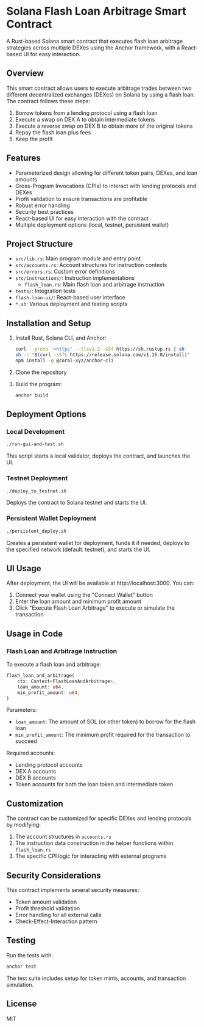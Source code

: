# Solana Flash Loan Arbitrage Smart Contract

A Rust-based Solana smart contract that executes flash loan arbitrage strategies across multiple DEXes using the Anchor framework, with a React-based UI for easy interaction.

## Overview

This smart contract allows users to execute arbitrage trades between two different decentralized exchanges (DEXes) on Solana by using a flash loan. The contract follows these steps:

1. Borrow tokens from a lending protocol using a flash loan
2. Execute a swap on DEX A to obtain intermediate tokens
3. Execute a reverse swap on DEX B to obtain more of the original tokens
4. Repay the flash loan plus fees
5. Keep the profit

## Features

- Parameterized design allowing for different token pairs, DEXes, and loan amounts
- Cross-Program Invocations (CPIs) to interact with lending protocols and DEXes
- Profit validation to ensure transactions are profitable
- Robust error handling
- Security best practices
- React-based UI for easy interaction with the contract
- Multiple deployment options (local, testnet, persistent wallet)

## Project Structure

- `src/lib.rs`: Main program module and entry point
- `src/accounts.rs`: Account structures for instruction contexts
- `src/errors.rs`: Custom error definitions
- `src/instructions/`: Instruction implementations
  - `flash_loan.rs`: Main flash loan and arbitrage instruction
- `tests/`: Integration tests
- `flash-loan-ui/`: React-based user interface
- `*.sh`: Various deployment and testing scripts

## Installation and Setup

1. Install Rust, Solana CLI, and Anchor:
   ```bash
   curl --proto '=https' --tlsv1.2 -sSf https://sh.rustup.rs | sh
   sh -c "$(curl -sSfL https://release.solana.com/v1.16.0/install)"
   npm install -g @coral-xyz/anchor-cli
   ```

2. Clone the repository
3. Build the program:
   ```bash
   anchor build
   ```

## Deployment Options

### Local Development
```bash
./run-gui-and-test.sh
```
This script starts a local validator, deploys the contract, and launches the UI.

### Testnet Deployment
```bash
./deploy_to_testnet.sh
```
Deploys the contract to Solana testnet and starts the UI.

### Persistent Wallet Deployment
```bash
./persistent_deploy.sh
```
Creates a persistent wallet for deployment, funds it if needed, deploys to the specified network (default: testnet), and starts the UI.

## UI Usage

After deployment, the UI will be available at http://localhost:3000. You can:

1. Connect your wallet using the "Connect Wallet" button
2. Enter the loan amount and minimum profit amount
3. Click "Execute Flash Loan Arbitrage" to execute or simulate the transaction

## Usage in Code

### Flash Loan and Arbitrage Instruction

To execute a flash loan and arbitrage:

```rust
flash_loan_and_arbitrage(
    ctx: Context<FlashLoanAndArbitrage>,
    loan_amount: u64,
    min_profit_amount: u64,
)
```

Parameters:
- `loan_amount`: The amount of SOL (or other token) to borrow for the flash loan
- `min_profit_amount`: The minimum profit required for the transaction to succeed

Required accounts:
- Lending protocol accounts
- DEX A accounts
- DEX B accounts
- Token accounts for both the loan token and intermediate token

## Customization

The contract can be customized for specific DEXes and lending protocols by modifying:

1. The account structures in `accounts.rs`
2. The instruction data construction in the helper functions within `flash_loan.rs`
3. The specific CPI logic for interacting with external programs

## Security Considerations

This contract implements several security measures:
- Token amount validation
- Profit threshold validation
- Error handling for all external calls
- Check-Effect-Interaction pattern

## Testing

Run the tests with:

```bash
anchor test
```

The test suite includes setup for token mints, accounts, and transaction simulation.

## License

MIT 